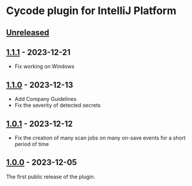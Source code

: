 <!-- Keep a Changelog guide -> https://keepachangelog.com -->

# Cycode plugin for IntelliJ Platform

## [Unreleased]

## [1.1.1] - 2023-12-21

- Fix working on Windows

## [1.1.0] - 2023-12-13

- Add Company Guidelines
- Fix the severity of detected secrets

## [1.0.1] - 2023-12-12

- Fix the creation of many scan jobs on many on-save events for a short period of time

## [1.0.0] - 2023-12-05

The first public release of the plugin.

[1.1.1]: https://github.com/cycodehq/intellij-platform-plugin/releases/tag/v1.1.1
[1.1.0]: https://github.com/cycodehq/intellij-platform-plugin/releases/tag/v1.1.0
[1.0.1]: https://github.com/cycodehq/intellij-platform-plugin/releases/tag/v1.0.1
[1.0.0]: https://github.com/cycodehq/intellij-platform-plugin/releases/tag/v1.0.0
[Unreleased]: https://github.com/cycodehq/intellij-platform-plugin/compare/v1.0.0...HEAD

